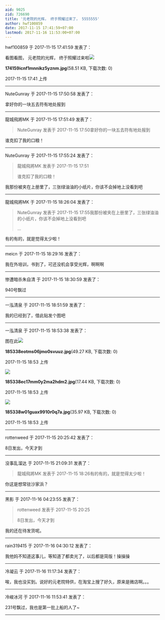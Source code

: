 ```yaml
---
aid: 9025
zid: 726690
title: '元老院的光辉， 终于照耀过来了， 5555555'
author: hwf100859
date: 2017-11-15 17:41:59+07:00
lastmod: 2017-11-16 11:53:00+07:00
---
```


hwf100859 于 2017-11-15 17:41:59 发表了：

看图看图， 元老院的光辉， 终于照耀过来啦![](https://mirrors.tuna.tsinghua.edu.cn/osdn/lgqm/72877/174159icnf1mnnikz5yznm.jpg)



**174159icnf1mnnikz5yznm.jpg**(58.51 KB, 下载次数: 0)



2017-11-15 17:41 上传

---------

NuteGunray 于 2017-11-15 17:50:58 发表了：

拿好你的一块五去符有地处报到

---------

龍城飛將MK 于 2017-11-15 17:51:49 发表了：

> NuteGunray 发表于 2017-11-15 17:50拿好你的一块五去符有地处报到



谁克扣了我的口粮！

---------

NuteGunray 于 2017-11-15 17:55:24 发表了：

> 龍城飛將MK 发表于 2017-11-15 17:51
> 
> 谁克扣了我的口粮！



我那份被夹在上册里了，三张绿油油的小纸片，你该不会掉地上没看到吧

---------

龍城飛將MK 于 2017-11-15 18:26:04 发表了：

> NuteGunray 发表于 2017-11-15 17:55我那份被夹在上册里了，三张绿油油的小纸片，你该不会掉地上没看到吧
> 
> ...



有的有的，就是觉得太少啦！

---------

meicn 于 2017-11-15 18:29:16 发表了：

我在外培训，书到了，可还没机会享受光辉，啊啊啊

---------

惨遭暗杀朱自清 于 2017-11-15 18:30:59 发表了：

940号飘过

---------

一泓清泉 于 2017-11-15 18:51:59 发表了：

我的已经到了，借此贴发个图吧

---------

一泓清泉 于 2017-11-15 18:53:38 发表了：

图在此![](https://mirrors.tuna.tsinghua.edu.cn/osdn/lgqm/72877/185338eotms06jmo0svuuz.jpg)



**185338eotms06jmo0svuuz.jpg**(49.27 KB, 下载次数: 0)



2017-11-15 18:53 上传



![](https://mirrors.tuna.tsinghua.edu.cn/osdn/lgqm/72877/185338ec17mm0y2ma2hdm2.jpg)



**185338ec17mm0y2ma2hdm2.jpg**(17.44 KB, 下载次数: 0)



2017-11-15 18:53 上传



![](https://mirrors.tuna.tsinghua.edu.cn/osdn/lgqm/72877/185338w01guax9910r0q7a.jpg)



**185338w01guax9910r0q7a.jpg**(35.97 KB, 下载次数: 0)



2017-11-15 18:53 上传

---------

rottenweed 于 2017-11-15 20:25:42 发表了：

8日发出，今天才到

---------

没事乱溜达 于 2017-11-15 21:09:31 发表了：

> 龍城飛將MK 发表于 2017-11-15 18:26有的有的，就是觉得太少啦！



你这是想常驻沙家浜？

---------

黑影 于 2017-11-16 04:23:55 发表了：

> rottenweed 发表于 2017-11-15 20:25
> 
> 8日发出，今天才到



我的还在待发货呢。

---------

rain319415 于 2017-11-16 04:30:12 发表了：

我他妈不知道这事儿，等知道了都卖光了，以后都是简版！操操操

---------

冷凝云 于 2017-11-16 11:17:34 发表了：

唉，我也没买到。说好的元老院特供，在淘宝上搜了好久，原来是微店啊。。。

---------

冷峻冰河 于 2017-11-16 11:53:41 发表了：

231号飘过，我也是第一批上船的人了~

---------

